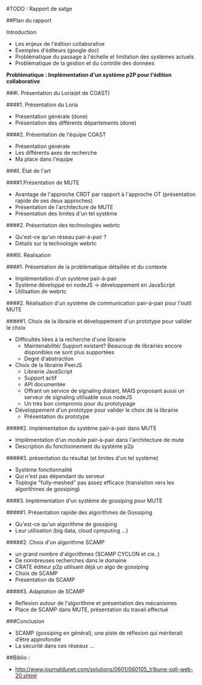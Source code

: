 #TODO : Rapport de satge

##Plan du rapport

Introduction

* Les enjeux de l'édition collaborative
* Exemples d'éditeurs (google doc)
* Problématique du passage à l'échelle et limitation des systèmes actuels
* Problématique de la gestion et du contrôle des données 

**Problématique : Implémentation d'un système p2P pour l'édition collaborative**

###I. Présentation du Loria(et de COAST)

####1. Présentation du Loria

* Présentation générale (done)
* Présentation des différents départements (done)

####2. Présentation de l'équipe COAST 

* Présentation générale
* Les différents axes de recherche
* Ma place dans l'équipe

###II. État de l'art

####1.Présentation de MUTE
* Avantage de l'approche CRDT par rapport à l'approche OT (présentation rapide de ses deux approches)
* Présentation de l'architecture de MUTE
* Présentation des limites d'un tel système 

####2. Présentation des technologies webrtc
* Qu'est-ce qu'un réseau pair-à-pair ?
* Détails sur la technologie webrtc

###III. Réalisation

####1. Présentation de la problématique détaillée et du contexte

* Implémentation d'un système pair-à-pair
* Système développé en nodeJS -> développement en JavaScript
* Utilisation de webrtc

####2. Réalisation d'un système de communication pair-à-pair pour l'outil MUTE

#####1. Choix de la librairie et développement d'un prototype pour valider le choix

* Difficultés liées à la recherche d'une librairie
	* Maintenabilité/ Support existant? Beaucoup de librairies encore disponibles ne sont plus supportées
	* Degré d'abstraction
* Choix de la librairie PeerJS
	* Librairie JavaScript
	* Support actif
	* API documentée
	* Offrant un service de signaling distant, MAIS proposant aussi un serveur de signaling utilisable sous nodeJS
	* Un très bon compromis pour du prototypage 
* Développement d'un prototype pour valider le choix de la librairie 
	* Présentation du prototype

#####2. Implémentation du système pair-à-pair dans MUTE
	
* Implémentation d'un module pair-à-pair dans l'architecture de mute
* Description du fonctionnement du système p2p

#####3. présentation du résultat (et limites d'un tel système)

* Système fonctionnalité
* Qui n'est pas dépendant du serveur
* Toplogie "fully-meshed" pas assez efficace (transisiton vers les algorithmes de gossiping)

####3. Implémentation d'un système de gossiping pour MUTE

#####1. Présentation rapide des algorithmes de Gossiping

* Qu'est-ce qu'un algorithme de gossiping
* Leur utilisation (big data, cloud cpmputing ...)

#####2. Choix d'un algorithme SCAMP

* un grand nombre d'algorithmes (SCAMP CYCLON et cie..)
* De nombreuses recherches dans le domaine
* CRATE éditeur p2p utilisant déjà un algo de gossiping
* Choix de SCAMP
* Présentation de SCAMP

#####3. Adaptation de SCAMP

* Reflexion autour de l'algorithme et présentation des mécanismes
* Place de SCAMP dans MUTE, présentation du travail effectué

###Conclusion

* SCAMP (gossiping en général), une piste de réflexion qui mériterait d’être approfondie
* La sécurité dans ces réseaux ...


##Biblio :
* http://www.journaldunet.com/solutions/0601/060105_tribune-sqli-web-20.shtml


